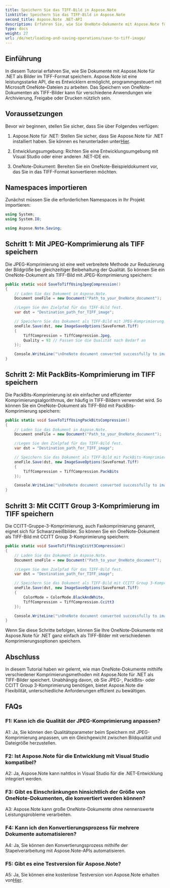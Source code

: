 ```yaml
---
title: Speichern Sie das TIFF-Bild in Aspose.Note
linktitle: Speichern Sie das TIFF-Bild in Aspose.Note
second_title: Aspose.Note .NET-API
description: Erfahren Sie, wie Sie OneNote-Dokumente mit Aspose.Note für .NET mit verschiedenen Komprimierungsmethoden als TIFF-Bilder speichern.
type: docs
weight: 27
url: /de/net/loading-and-saving-operations/save-to-tiff-image/
---
```

## Einführung

In diesem Tutorial erfahren Sie, wie Sie Dokumente mit Aspose.Note für .NET als Bilder im TIFF-Format speichern. Aspose.Note ist eine leistungsstarke API, die es Entwicklern ermöglicht, programmgesteuert mit Microsoft OneNote-Dateien zu arbeiten. Das Speichern von OneNote-Dokumenten als TIFF-Bilder kann für verschiedene Anwendungen wie Archivierung, Freigabe oder Drucken nützlich sein.

## Voraussetzungen

Bevor wir beginnen, stellen Sie sicher, dass Sie über Folgendes verfügen:

1.  Aspose.Note für .NET: Stellen Sie sicher, dass Sie Aspose.Note für .NET installiert haben. Sie können es herunterladen unter[Hier](https://releases.aspose.com/note/net/).

2. Entwicklungsumgebung: Richten Sie eine Entwicklungsumgebung mit Visual Studio oder einer anderen .NET-IDE ein.

3. OneNote-Dokument: Bereiten Sie ein OneNote-Beispieldokument vor, das Sie in das TIFF-Format konvertieren möchten.

## Namespaces importieren

Zunächst müssen Sie die erforderlichen Namespaces in Ihr Projekt importieren:

```csharp
using System;
using System.IO;

using Aspose.Note.Saving;

```

## Schritt 1: Mit JPEG-Komprimierung als TIFF speichern

Die JPEG-Komprimierung ist eine weit verbreitete Methode zur Reduzierung der Bildgröße bei gleichzeitiger Beibehaltung der Qualität. So können Sie ein OneNote-Dokument als TIFF-Bild mit JPEG-Komprimierung speichern:

```csharp
public static void SaveToTiffUsingJpegCompression()
{
    // Laden Sie das Dokument in Aspose.Note.
    Document oneFile = new Document("Path_to_your_OneNote_document");

    //Legen Sie den Zielpfad für das TIFF-Bild fest.
    var dst = "Destination_path_for_TIFF_image";

    // Speichern Sie das Dokument als TIFF-Bild mit JPEG-Komprimierung.
    oneFile.Save(dst, new ImageSaveOptions(SaveFormat.Tiff)
    {
        TiffCompression = TiffCompression.Jpeg,
        Quality = 93 // Passen Sie die Qualität nach Bedarf an
    });

    Console.WriteLine("\nOneNote document converted successfully to image in TIFF format using JPEG compression.\nFile saved at " + dst);
}
```

## Schritt 2: Mit PackBits-Komprimierung im TIFF speichern

Die PackBits-Komprimierung ist ein einfacher und effizienter Komprimierungsalgorithmus, der häufig in TIFF-Bildern verwendet wird. So können Sie ein OneNote-Dokument als TIFF-Bild mit PackBits-Komprimierung speichern:

```csharp
public static void SaveToTiffUsingPackBitsCompression()
{
    // Laden Sie das Dokument in Aspose.Note.
    Document oneFile = new Document("Path_to_your_OneNote_document");

    //Legen Sie den Zielpfad für das TIFF-Bild fest.
    var dst = "Destination_path_for_TIFF_image";

    // Speichern Sie das Dokument als TIFF-Bild mit PackBits-Komprimierung.
    oneFile.Save(dst, new ImageSaveOptions(SaveFormat.Tiff)
    {
        TiffCompression = TiffCompression.PackBits
    });

    Console.WriteLine("\nOneNote document converted successfully to image in TIFF format using PackBits compression.\nFile saved at " + dst);
}
```

## Schritt 3: Mit CCITT Group 3-Komprimierung im TIFF speichern

Die CCITT-Gruppe-3-Komprimierung, auch Faxkomprimierung genannt, eignet sich für Schwarzweißbilder. So können Sie ein OneNote-Dokument als TIFF-Bild mit CCITT Group 3-Komprimierung speichern:

```csharp
public static void SaveToTiffUsingCcitt3Compression()
{
    // Laden Sie das Dokument in Aspose.Note.
    Document oneFile = new Document("Path_to_your_OneNote_document");

    //Legen Sie den Zielpfad für das TIFF-Bild fest.
    var dst = "Destination_path_for_TIFF_image";

    // Speichern Sie das Dokument als TIFF-Bild mit CCITT Group 3-Komprimierung.
    oneFile.Save(dst, new ImageSaveOptions(SaveFormat.Tiff)
    {
        ColorMode = ColorMode.BlackAndWhite,
        TiffCompression = TiffCompression.Ccitt3
    });

    Console.WriteLine("\nOneNote document converted successfully to image in TIFF format using CCITT Group 3 fax compression.\nFile saved at " + dst);
}
```

Wenn Sie diese Schritte befolgen, können Sie Ihre OneNote-Dokumente mit Aspose.Note für .NET ganz einfach als TIFF-Bilder mit verschiedenen Komprimierungsoptionen speichern.

## Abschluss

In diesem Tutorial haben wir gelernt, wie man OneNote-Dokumente mithilfe verschiedener Komprimierungsmethoden mit Aspose.Note für .NET als TIFF-Bilder speichert. Unabhängig davon, ob Sie JPEG-, PackBits- oder CCITT Group 3-Komprimierung benötigen, bietet Aspose.Note die Flexibilität, unterschiedliche Anforderungen effizient zu bewältigen.

## FAQs

### F1: Kann ich die Qualität der JPEG-Komprimierung anpassen?

A1: Ja, Sie können den Qualitätsparameter beim Speichern mit JPEG-Komprimierung anpassen, um ein Gleichgewicht zwischen Bildqualität und Dateigröße herzustellen.

### F2: Ist Aspose.Note für die Entwicklung mit Visual Studio kompatibel?

A2: Ja, Aspose.Note kann nahtlos in Visual Studio für die .NET-Entwicklung integriert werden.

### F3: Gibt es Einschränkungen hinsichtlich der Größe von OneNote-Dokumenten, die konvertiert werden können?

A3: Aspose.Note kann große OneNote-Dokumente ohne nennenswerte Leistungsprobleme verarbeiten.

### F4: Kann ich den Konvertierungsprozess für mehrere Dokumente automatisieren?

A4: Ja, Sie können den Konvertierungsprozess mithilfe der Stapelverarbeitung mit Aspose.Note-APIs automatisieren.

### F5: Gibt es eine Testversion für Aspose.Note?

A5: Ja, Sie können eine kostenlose Testversion von Aspose.Note erhalten von[Hier](https://releases.aspose.com/).